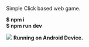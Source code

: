 Simple Click based web game.
<p>
<b>$ npm i </b> <br>
<b>$ npm run dev </b>
</p>
<img src="https://i.postimg.cc/6qXxdSKp/Screenshot-20220826-235736-2.png">
<b>Running on Android Device.</b>
